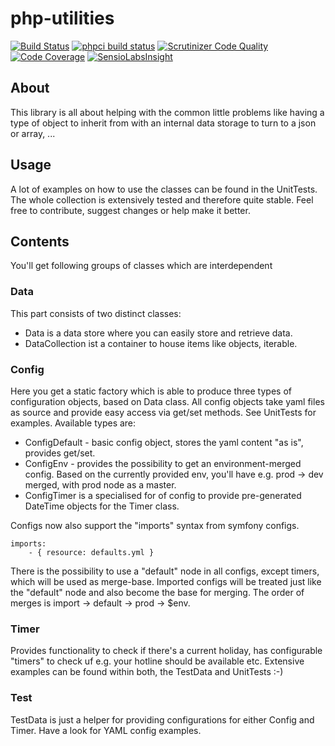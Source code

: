 php-utilities
=============
[![Build Status](https://travis-ci.org/maschmann/php-utilities.png?branch=master)](https://travis-ci.org/maschmann/php-utilities)
[![phpci build status](http://phpci.br0ken.de/build-status/image/9)](http://phpci.br0ken.de)
[![Scrutinizer Code Quality](https://scrutinizer-ci.com/g/maschmann/php-utilities/badges/quality-score.png?b=master)](https://scrutinizer-ci.com/g/maschmann/php-utilities/?branch=master)
[![Code Coverage](https://scrutinizer-ci.com/g/maschmann/php-utilities/badges/coverage.png?b=master)](https://scrutinizer-ci.com/g/maschmann/php-utilities/?branch=master)
[![SensioLabsInsight](https://insight.sensiolabs.com/projects/8c7f40ea-df80-4efe-a2e7-e3239c4805a0/mini.png)](https://insight.sensiolabs.com/projects/8c7f40ea-df80-4efe-a2e7-e3239c4805a0)

## About
This library is all about helping with the common little problems like having a type of object to inherit from with an internal data storage to turn to a json or array, ... 

## Usage
A lot of examples on how to use the classes can be found in the UnitTests. The whole collection is extensively tested and therefore quite stable.
Feel free to contribute, suggest changes or help make it better.

## Contents
You'll get following groups of classes which are interdependent

### Data
This part consists of two distinct classes:
* Data is a data store where you can easily store and retrieve data.
* DataCollection ist a container to house items like objects, iterable.

### Config
Here you get a static factory which is able to produce three types of configuration objects, based on Data class. All config objects take yaml files as source and provide easy access via get/set methods. See UnitTests for examples.
Available types are:
* ConfigDefault - basic config object, stores the yaml content "as is", provides get/set.
* ConfigEnv - provides the possibility to get an environment-merged config. Based on the currently provided env, you'll have e.g. prod -> dev merged, with prod node as a master.
* ConfigTimer is a specialised for of config to provide pre-generated DateTime objects for the Timer class.

Configs now also support the "imports" syntax from symfony configs.

```
imports:
    - { resource: defaults.yml }
```
There is the possibility to use a "default" node in all configs, except timers, which will be used as merge-base.
Imported configs will be treated just like the "default" node and also become the base for merging.
The order of merges is import -> default -> prod -> $env.

### Timer
Provides functionality to check if there's a current holiday, has configurable "timers" to check uf e.g. your hotline should be available etc.
Extensive examples can be found within both, the TestData and UnitTests :-)

### Test
TestData is just a helper for providing configurations for either Config and Timer. Have a look for YAML config examples.
